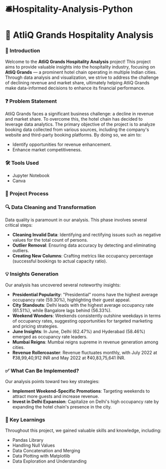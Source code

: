 # 🛎️Hospitality-Analysis-Python

# 🏨 AtliQ Grands Hospitality Analysis

### 📝 Introduction

Welcome to the **AtliQ Grands Hospitality Analysis** project! This project aims to provide valuable insights into the hospitality industry, focusing on **AtliQ Grands** — a prominent hotel chain operating in multiple Indian cities. Through data analysis and visualization, we strive to address the challenge of declining revenue and market share, ultimately helping AtliQ Grands make data-informed decisions to enhance its financial performance.

### ❓ Problem Statement

AtliQ Grands faces a significant business challenge: a decline in revenue and market share. To overcome this, the hotel chain has decided to leverage data analytics. The primary objective of the project is to analyze booking data collected from various sources, including the company's website and third-party booking platforms. By doing so, we aim to:

- Identify opportunities for revenue enhancement.
- Enhance market competitiveness.

### 🛠️ Tools Used

- Jupyter Notebook
- Canva

### 🔄 Project Process

### 🔍 Data Cleaning and Transformation
Data quality is paramount in our analysis. This phase involves several critical steps:

- **Cleaning Invalid Data**: Identifying and rectifying issues such as negative values for the total count of persons.
- **Outlier Removal**: Ensuring data accuracy by detecting and eliminating outliers.
- **Creating New Columns**: Crafting metrics like occupancy percentage (successful bookings to actual capacity ratio).

### 💡 Insights Generation
Our analysis has uncovered several noteworthy insights:

- **Presidential Popularity**: "Presidential" rooms have the highest average occupancy rate (59.30%), highlighting their guest appeal.
- **City Standouts**: Delhi leads with the highest average occupancy rate (61.51%), while Bangalore lags behind (56.33%).
- **Weekend Wonders**: Weekends consistently outshine weekdays in terms of occupancy rates, suggesting opportunities for targeted marketing and pricing strategies.
- **June Insights**: In June, Delhi (62.47%) and Hyderabad (58.46%) emerged as occupancy rate leaders.
- **Mumbai Reigns**: Mumbai reigns supreme in revenue generation among cities.
- **Revenue Rollercoaster**: Revenue fluctuates monthly, with July 2022 at ₹38,99,40,912 INR and May 2022 at ₹40,83,75,641 INR.

### ✅ What Can Be Implemented?

Our analysis points toward two key strategies:

- **Implement Weekend-Specific Promotions**: Targeting weekends to attract more guests and increase revenue.
- **Invest in Delhi Expansion**: Capitalize on Delhi's high occupancy rate by expanding the hotel chain's presence in the city.

### 🧠 Key Learnings

Throughout this project, we gained valuable skills and knowledge, including:

- Pandas Library
- Handling Null Values
- Data Concatenation and Merging
- Data Plotting with Matplotlib
- Data Exploration and Understanding




